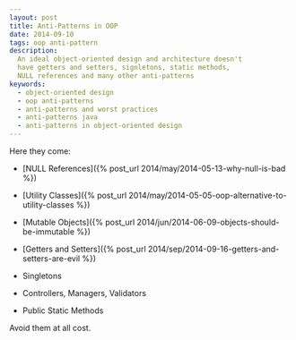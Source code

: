 ```yaml
---
layout: post
title: Anti-Patterns in OOP
date: 2014-09-10
tags: oop anti-pattern
description:
  An ideal object-oriented design and architecture doesn't
  have getters and setters, signletons, static methods,
  NULL references and many other anti-patterns
keywords:
  - object-oriented design
  - oop anti-patterns
  - anti-patterns and worst practices
  - anti-patterns java
  - anti-patterns in object-oriented design
---
```


Here they come:

 * [NULL References]({% post_url 2014/may/2014-05-13-why-null-is-bad %})

 * [Utility Classes]({% post_url 2014/may/2014-05-05-oop-alternative-to-utility-classes %})

 * [Mutable Objects]({% post_url 2014/jun/2014-06-09-objects-should-be-immutable %})

 * [Getters and Setters]({% post_url 2014/sep/2014-09-16-getters-and-setters-are-evil %})

 * Singletons

 * Controllers, Managers, Validators

 * Public Static Methods

Avoid them at all cost.
